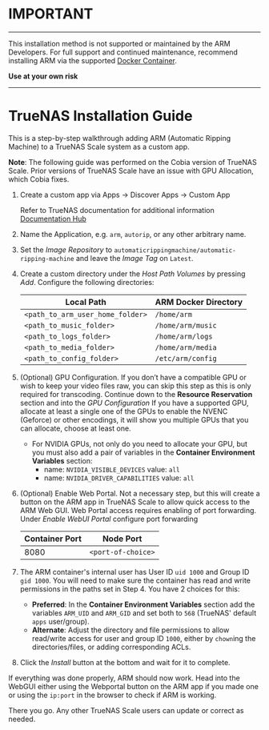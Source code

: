 # IMPORTANT

***
This installation method is not supported or maintained by the ARM Developers.
For full support and continued maintenance,
recommend installing ARM via the supported [Docker Container](https://github.com/automatic-ripping-machine/automatic-ripping-machine/wiki/docker).

**Use at your own risk** 

***

# TrueNAS Installation Guide

This is a step-by-step walkthrough adding ARM (Automatic Ripping Machine) to a TrueNAS Scale system as a custom app.

**Note**: The following guide was performed on the Cobia version of TrueNAS Scale.
Prior versions of TrueNAS Scale have an issue with GPU Allocation, which Cobia fixes.


1. Create a custom app via Apps → Discover Apps → Custom App 

    Refer to TrueNAS documentation for additional information [Documentation Hub](https://www.truenas.com/docs/scale/24.04/scaletutorials/apps/usingcustomapp/)

2. Name the Application, e.g. `arm`, `autorip`, or any other arbitrary name.

3. Set the *Image Repository* to `automaticrippingmachine/automatic-ripping-machine` and leave the *Image Tag* on `Latest`.

4. Create a custom directory under the *Host Path Volumes* by pressing *Add*.
    Configure the following directories:

    | Local Path                       | ARM Docker Directory |
    |----------------------------------|----------------------|
    | `<path_to_arm_user_home_folder>` | `/home/arm`          |
    | `<path_to_music_folder>`         | `/home/arm/music`    |
    | `<path_to_logs_folder>`          | `/home/arm/logs`     |
    | `<path_to_media_folder>`         | `/home/arm/media`    |
    | `<path_to_config_folder>`        | `/etc/arm/config`    |
   

5. (Optional) GPU Configuration.
   If you don’t have a compatible GPU or wish to keep your video files raw, you can skip this step as this is only required for transcoding.
   Continue down to the **Resource Reservation** section and into the *GPU Configuration*
   If you have a supported GPU, allocate at least a single one of the GPUs to enable the NVENC (Geforce) or other encodings, it will show you multiple GPUs that you can allocate, choose at least one.
      - For NVIDIA GPUs, not only do you need to allocate your GPU, but you must also add a pair of variables in the **Container Environment Variables** section:
        - name: `NVIDIA_VISIBLE_DEVICES` value: `all`
        - name: `NVIDIA_DRIVER_CAPABILITIES` value: `all`

6. (Optional) Enable Web Portal. Not a necessary step, but this will create a button on the ARM app in TrueNAS Scale
to allow quick access to the ARM Web GUI.
Web Portal access requires enabling of port forwarding. Under *Enable WebUI Portal* configure port forwarding

    | Container Port | Node Port          |
    |----------------|--------------------|
    | 8080           | `<port-of-choice>` |

7. The ARM container's internal user has User ID `uid 1000` and Group ID `gid 1000`.
You will need to make sure the container has read and write permissions in the paths set in Step 4.
You have 2 choices for this:
   - **Preferred**: In the **Container Environment Variables** section add the variables `ARM_UID` and `ARM_GID`
   and set both to `568` (TrueNAS' default `apps` user/group). 
   - **Alternate**: Adjust the directory and file permissions to allow read/write access for user and group ID `1000`, either by `chown`ing the directories/files, or adding corresponding ACLs.

8. Click the *Install* button at the bottom and wait for it to complete.

If everything was done properly, ARM should now work.
Head into the WebGUI either using the Webportal button on the ARM app if you made one or using the `ip:port` in the browser to check if ARM is working.

There you go. Any other TrueNAS Scale users can update or correct as needed.